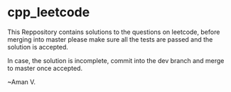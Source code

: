 # cpp_leetcode

This Reppository contains solutions to the questions on leetcode, before merging into master please make sure all the tests are passed and the solution is accepted.

In case, the solution is incomplete, commit into the dev branch and merge to master once accepted.

~Aman V.
